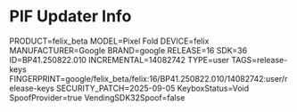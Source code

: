 # PIF Updater Info
PRODUCT=felix_beta
MODEL=Pixel Fold
DEVICE=felix
MANUFACTURER=Google
BRAND=google
RELEASE=16
SDK=36
ID=BP41.250822.010
INCREMENTAL=14082742
TYPE=user
TAGS=release-keys
FINGERPRINT=google/felix_beta/felix:16/BP41.250822.010/14082742:user/release-keys
SECURITY_PATCH=2025-09-05
KeyboxStatus=Void
SpoofProvider=true
VendingSDK32Spoof=false
